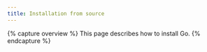 ```yaml
---
title: Installation from source
---
```


{% capture overview %}
This page describes how to install Go.
{% endcapture %}
